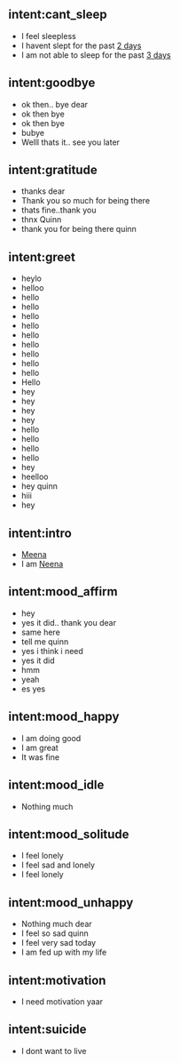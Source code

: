 ## intent:cant_sleep
- I feel sleepless
- I havent slept for the past [2 days](duration)
- I am not able to sleep for the past [3 days](duration)

## intent:goodbye
- ok then.. bye dear
- ok then bye
- ok then bye
- bubye
- Welll thats it.. see you later

## intent:gratitude
- thanks dear
- Thank you so much for being there
- thats fine..thank you
- thnx Quinn
- thank you for being there quinn

## intent:greet
- heylo
- helloo
- hello
- hello
- hello
- hello
- hello
- hello
- hello
- hello
- hello
- Hello
- hey
- hey
- hey
- hey
- hello
- hello
- hello
- hello
- hey
- heelloo
- hey quinn
- hiii
- hey

## intent:intro
- [Meena](PERSON)
- I am [Neena](PERSON)

## intent:mood_affirm
- hey
- yes it did.. thank you dear
- same here
- tell me quinn
- yes i think i need
- yes it did
- hmm
- yeah
- es
yes

## intent:mood_happy
- I am doing good
- I am great
- It was fine

## intent:mood_idle
- Nothing much

## intent:mood_solitude
- I feel lonely
- I feel sad and lonely
- I feel lonely

## intent:mood_unhappy
- Nothing much dear
- I feel so sad quinn
- I feel very sad today
- I am fed up with my life

## intent:motivation
- I need motivation yaar


## intent:suicide
- I dont want to live
